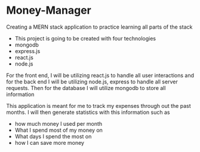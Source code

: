 # Money-Manager

Creating a MERN stack application to practice learning all parts of the stack

- This project is going to be created with four technologies
- mongodb
- express.js
- react.js
- node.js

For the front end, I will be utilizing react.js to handle all user interactions
and for the back end I will be utilizing node.js, express to handle all server requests.
Then for the database I will utilize mongodb to store all information

This application is meant for me to track my expenses through out the past months.
I will then generate statistics with this information such as

- how much money I used per month
- What I spend most of my money on
- What days I spend the most on
- how I can save more money
